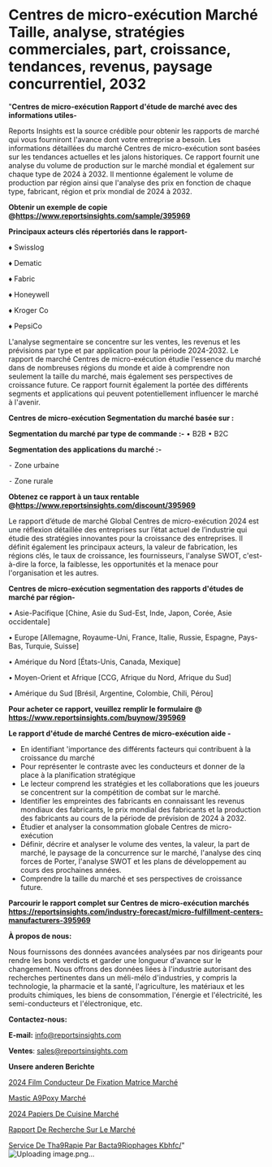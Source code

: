 # Centres de micro-exécution Marché Taille, analyse, stratégies commerciales, part, croissance, tendances, revenus, paysage concurrentiel, 2032

"<strong>Centres de micro-exécution Rapport d'étude de marché avec des informations utiles-</strong>

Reports Insights est la source crédible pour obtenir les rapports de marché qui vous fourniront l'avance dont votre entreprise a besoin. Les informations détaillées du marché Centres de micro-exécution sont basées sur les tendances actuelles et les jalons historiques. Ce rapport fournit une analyse du volume de production sur le marché mondial et également sur chaque type de 2024 à 2032. Il mentionne également le volume de production par région ainsi que l'analyse des prix en fonction de chaque type, fabricant, région et prix mondial de 2024 à 2032.

<strong><b>Obtenir un exemple de copie @</b></strong><a href=https://www.reportsinsights.com/sample/395969><strong><b>https://www.reportsinsights.com/sample/395969</b></strong></a>

<b>Principaux acteurs clés répertoriés dans le rapport-</b>

<b> </b>♦ Swisslog

♦ Dematic

♦ Fabric

♦ Honeywell

♦ Kroger Co

♦ PepsiCo

L'analyse segmentaire se concentre sur les ventes, les revenus et les prévisions par type et par application pour la période 2024-2032. Le rapport de marché Centres de micro-exécution étudie l'essence du marché dans de nombreuses régions du monde et aide à comprendre non seulement la taille du marché, mais également ses perspectives de croissance future. Ce rapport fournit également la portée des différents segments et applications qui peuvent potentiellement influencer le marché à l'avenir.

<strong>Centres de micro-exécution Segmentation du marché basée sur :</strong>

<strong>Segmentation du marché par type de commande :-</strong>
• B2B
• B2C

<strong>Segmentation des applications du marché :-</strong>

⁃ Zone urbaine

⁃ Zone rurale

<strong><b>Obtenez ce rapport à un taux rentable @</b></strong><a href=https://www.reportsinsights.com/discount/395969><strong><b>https://www.reportsinsights.com/discount/395969</b></strong></a>

Le rapport d’étude de marché Global Centres de micro-exécution 2024 est une réflexion détaillée des entreprises sur l’état actuel de l’industrie qui étudie des stratégies innovantes pour la croissance des entreprises. Il définit également les principaux acteurs, la valeur de fabrication, les régions clés, le taux de croissance, les fournisseurs, l'analyse SWOT, c'est-à-dire la force, la faiblesse, les opportunités et la menace pour l'organisation et les autres.

<strong>Centres de micro-exécution segmentation des rapports d'études de marché par région-</strong>

• Asie-Pacifique [Chine, Asie du Sud-Est, Inde, Japon, Corée, Asie occidentale]

• Europe [Allemagne, Royaume-Uni, France, Italie, Russie, Espagne, Pays-Bas, Turquie, Suisse]

• Amérique du Nord [États-Unis, Canada, Mexique]

• Moyen-Orient et Afrique [CCG, Afrique du Nord, Afrique du Sud]

• Amérique du Sud [Brésil, Argentine, Colombie, Chili, Pérou]

<strong>Pour acheter ce rapport, veuillez remplir le formulaire @   <a href=https://www.reportsinsights.com/buynow/395969>https://www.reportsinsights.com/buynow/395969</a></strong>

<strong>Le rapport d'étude de marché Centres de micro-exécution aide -</strong>
<ul>
  <li>En identifiant 'importance des différents facteurs qui contribuent à la croissance du marché</li>
  <li>Pour représenter le contraste avec les conducteurs et donner de la place à la planification stratégique</li>
  <li>Le lecteur comprend les stratégies et les collaborations que les joueurs se concentrent sur la compétition de combat sur le marché.</li>
  <li>Identifier les empreintes des fabricants en connaissant les revenus mondiaux des fabricants, le prix mondial des fabricants et la production des fabricants au cours de la période de prévision de 2024 à 2032.</li>
  <li>Étudier et analyser la consommation globale Centres de micro-exécution</li>
  <li>Définir, décrire et analyser le volume des ventes, la valeur, la part de marché, le paysage de la concurrence sur le marché, l'analyse des cinq forces de Porter, l'analyse SWOT et les plans de développement au cours des prochaines années.</li>
  <li>Comprendre la taille du marché et ses perspectives de croissance future.</li>
</ul>

<strong>Parcourir le rapport complet sur Centres de micro-exécution marchés <a href=https://reportsinsights.com/industry-forecast/micro-fulfillment-centers-manufacturers-395969>https://reportsinsights.com/industry-forecast/micro-fulfillment-centers-manufacturers-395969</a></strong>

<strong>À propos de nous:</strong>

Nous fournissons des données avancées analysées par nos dirigeants pour rendre les bons verdicts et garder une longueur d'avance sur le changement. Nous offrons des données liées à l'industrie autorisant des recherches pertinentes dans un méli-mélo d'industries, y compris la technologie, la pharmacie et la santé, l'agriculture, les matériaux et les produits chimiques, les biens de consommation, l'énergie et l'électricité, les semi-conducteurs et l'électronique, etc.

<strong>Contactez-nous:</strong>

<strong>E-mail:</strong> <a href=mailto:info@reportsinsights.com>info@reportsinsights.com</a>

<strong>Ventes</strong>: <a href=mailto:sales@reportsinsights.com>sales@reportsinsights.com</a>

<strong>Unsere anderen Berichte</strong>

<a href=https://www.linkedin.com/pulse/2024-film-conducteur-de-fixation-matrice-march%C3%A9tendance-osx3c/>2024 Film Conducteur De Fixation Matrice Marché</a>

<a href=https://www.linkedin.com/pulse/mastic-%C3%A9poxy-march%C3%A9-2024-taille-part-tendance-wlatc/>Mastic A9Poxy Marché</a>

<a href=https://www.linkedin.com/pulse/2024-papiers-de-cuisine-marché-principaux-acteurs-icgzc/>2024 Papiers De Cuisine Marché</a>

<a href=https://www.linkedin.com/pulse/rapport-de-recherche-sur-le-march%C3%A9-mondial-nyuof/>Rapport De Recherche Sur Le Marché</a>

<a href=https://www.linkedin.com/pulse/service-de-th%C3%A9rapie-par-bact%C3%A9riophages-kbhfc/>Service De Tha9Rapie Par Bacta9Riophages Kbhfc/</a>"
![Uploading image.png…]()

